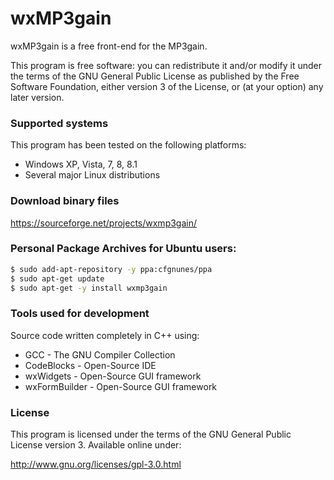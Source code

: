 # wxMP3gain
wxMP3gain is a free front-end for the MP3gain.

This program is free software: you can redistribute it and/or modify
it under the terms of the GNU General Public License as published by
the Free Software Foundation, either version 3 of the License, or
(at your option) any later version.

### Supported systems
This program has been tested on the following platforms:
- Windows XP, Vista, 7, 8, 8.1
- Several major Linux distributions

### Download binary files
https://sourceforge.net/projects/wxmp3gain/

### Personal Package Archives for Ubuntu users:
```sh
$ sudo add-apt-repository -y ppa:cfgnunes/ppa
$ sudo apt-get update
$ sudo apt-get -y install wxmp3gain
```

### Tools used for development
Source code written completely in C++ using:
- GCC - The GNU Compiler Collection
- CodeBlocks - Open-Source IDE
- wxWidgets - Open-Source GUI framework
- wxFormBuilder - Open-Source GUI framework

### License
This program is licensed under the terms of the GNU General Public License version 3. Available online under:

http://www.gnu.org/licenses/gpl-3.0.html
